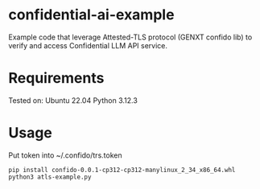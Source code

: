 # confidential-ai-example
Example code that leverage Attested-TLS protocol (GENXT confido lib) to verify and access Confidential LLM API service.

# Requirements

Tested on:
Ubuntu 22.04
Python 3.12.3

# Usage

Put token into ~/.confido/trs.token 

```console
pip install confido-0.0.1-cp312-cp312-manylinux_2_34_x86_64.whl
python3 atls-example.py
```
